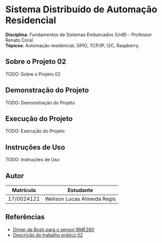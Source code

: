 # Sistema Distribuído de Automação Residencial

**Disciplina**: Fundamentos de Sistemas Embarcados (UnB) - Professor Renato Coral.<br>
**Tópicos**: Automação residencial, GPIO, TCP/IP, I2C, Raspberry.<br>

## Sobre o Projeto 02

TODO: Sobre o Projeto 02

## Demonstração do Projeto

TODO: Demonstração do Projeto

## Execução do Projeto

TODO: Execução do Projeto

## Instruções de Uso

TODO: Instruções de Uso

## Autor

|Matrícula | Estudante |
| -- | -- |
| 17/0024121  |  Welison Lucas Almeida Regis |

## Referências

*   [Driver da Bosh para o sensor BME280](https://github.com/BoschSensortec/BME280_driver)
*   [Descrição do trabalho prático 02](https://gitlab.com/fse_fga/projetos/projeto-2)

